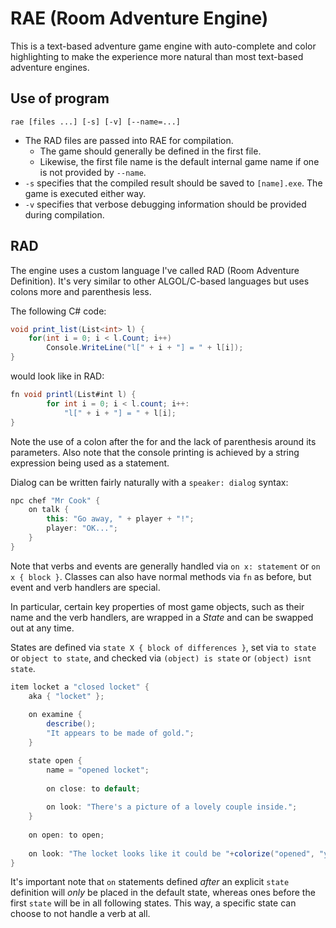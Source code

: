 # RAE (Room Adventure Engine)
This is a text-based adventure game engine with auto-complete and color highlighting to make the experience more natural than most text-based adventure engines.

## Use of program
```
rae [files ...] [-s] [-v] [--name=...]
```
* The RAD files are passed into RAE for compilation.
  * The game should generally be defined in the first file.
  * Likewise, the first file name is the default internal game name if one is not provided by `--name`.
* `-s` specifies that the compiled result should be saved to `[name].exe`.
  The game is executed either way.
* `-v` specifies that verbose debugging information should be provided during compilation.

## RAD

The engine uses a custom language I've called RAD (Room Adventure Definition). It's very similar to other ALGOL/C-based languages but uses colons more and parenthesis less.

The following C# code:
```c#
void print_list(List<int> l) {
    for(int i = 0; i < l.Count; i++)
        Console.WriteLine("l[" + i + "] = " + l[i]);
}
```

would look like in RAD:
```c#
fn void printl(List#int l) {
		for int i = 0; i < l.count; i++:
			"l[" + i + "] = " + l[i];
}
```

Note the use of a colon after the for and the lack of parenthesis around its parameters.
Also note that the console printing is achieved by a string expression being used as a statement.

Dialog can be written fairly naturally with a `speaker: dialog` syntax:

```c#
npc chef "Mr Cook" {
    on talk {
        this: "Go away, " + player + "!";
        player: "OK...";
    }
}
```

Note that verbs and events are generally handled via `on x: statement` or `on x { block }`.
Classes can also have normal methods via `fn` as before, but event and verb handlers are special.

In particular, certain key properties of most game objects, such as their name and the verb handlers, are wrapped in a _State_ and can be swapped out at any time.

States are defined via `state X { block of differences }`, set via `to state` or `object to state`, and checked via `(object) is state` or `(object) isnt state`.

```c#
item locket a "closed locket" {
    aka { "locket" };
    
    on examine {
        describe();
        "It appears to be made of gold.";
    }

    state open {
        name = "opened locket";
        
        on close: to default;
        
        on look: "There's a picture of a lovely couple inside.";
    }
    
    on open: to open;
    
    on look: "The locket looks like it could be "+colorize("opened", "yellow")+".";
}
```

It's important note that `on` statements defined _after_ an explicit `state` definition will _only_ be placed in the default state, whereas ones before the first `state` will be in all following states. This way, a specific state can choose to not handle a verb at all.
